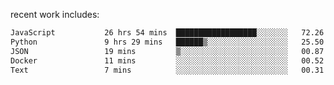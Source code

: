
<!--<img width="1415" height="100" alt="blu" src="https://github.com/rdsilva01/rdsilva01/assets/101207588/deb060e5-d035-4f09-b511-e3f50605b207">-->

<!-- \> Enthusiastic about developing and building solutions <br>
\> Computer Science and Engineering @ UBI -->

<!-- <a href="https://www.rodrigosilva.live/">personal website</a> 🏁 -->

<!-- ![](https://komarev.com/ghpvc/?username=rdsilva01) -->

recent work includes:
<!--START_SECTION:waka-->

```txt
JavaScript           26 hrs 54 mins  ██████████████████░░░░░░░   72.26 %
Python               9 hrs 29 mins   ██████▒░░░░░░░░░░░░░░░░░░   25.50 %
JSON                 19 mins         ▒░░░░░░░░░░░░░░░░░░░░░░░░   00.87 %
Docker               11 mins         ░░░░░░░░░░░░░░░░░░░░░░░░░   00.52 %
Text                 7 mins          ░░░░░░░░░░░░░░░░░░░░░░░░░   00.31 %
```

<!--END_SECTION:waka-->

